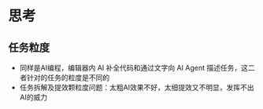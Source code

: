 # 思考

## 任务粒度

- 同样是AI编程，编辑器内 AI 补全代码和通过文字向 AI Agent 描述任务，这二者针对的任务的粒度是不同的
- 任务拆解及提效颗粒度问题：太粗AI效果不好，太细提效又不明显，发挥不出AI的威力